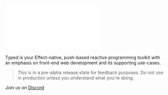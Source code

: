 <img src="typed.svg" alt="css-in-readme">

Typed is your Effect-native, push-based reactive programming toolkit with an emphasis on front-end web development and its supporting use-cases.

> This is in a pre-alpha release state for feedback purposes. Do not use in production unless you understand what you're doing.

Join us on [Discord](https://discord.com/invite/kpPHEvkaAv)
